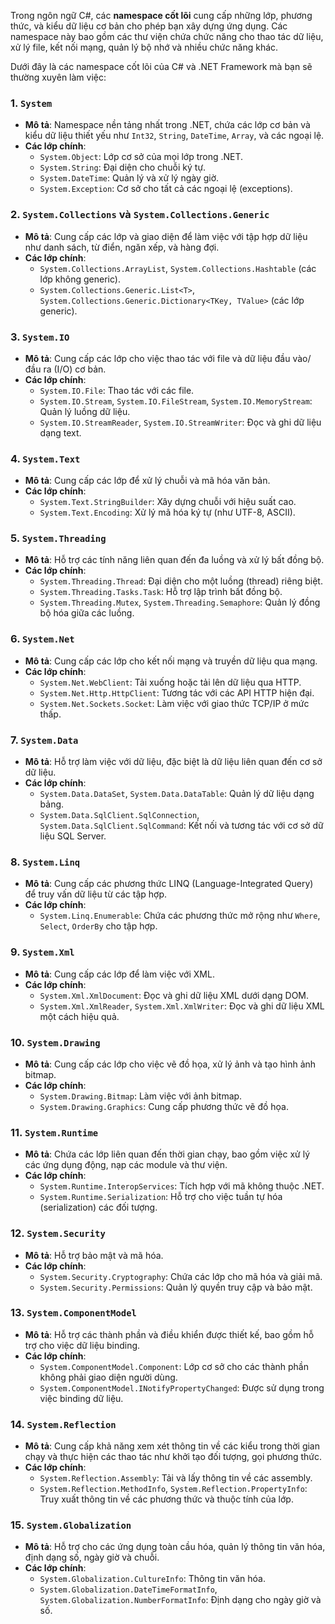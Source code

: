 Trong ngôn ngữ C#, các **namespace cốt lõi** cung cấp những lớp, phương thức, và kiểu dữ liệu cơ bản cho phép bạn xây
dựng ứng dụng. Các namespace này bao gồm các thư viện chứa chức năng cho thao tác dữ liệu, xử lý file, kết nối mạng,
quản lý bộ nhớ và nhiều chức năng khác.

Dưới đây là các namespace cốt lõi của C# và .NET Framework mà bạn sẽ thường xuyên làm việc:

### 1. `System`

- **Mô tả**: Namespace nền tảng nhất trong .NET, chứa các lớp cơ bản và kiểu dữ liệu thiết yếu như `Int32`, `String`,
  `DateTime`, `Array`, và các ngoại lệ.
- **Các lớp chính**:
    - `System.Object`: Lớp cơ sở của mọi lớp trong .NET.
    - `System.String`: Đại diện cho chuỗi ký tự.
    - `System.DateTime`: Quản lý và xử lý ngày giờ.
    - `System.Exception`: Cơ sở cho tất cả các ngoại lệ (exceptions).

### 2. `System.Collections` và `System.Collections.Generic`

- **Mô tả**: Cung cấp các lớp và giao diện để làm việc với tập hợp dữ liệu như danh sách, từ điển, ngăn xếp, và hàng
  đợi.
- **Các lớp chính**:
    - `System.Collections.ArrayList`, `System.Collections.Hashtable` (các lớp không generic).
    - `System.Collections.Generic.List<T>`, `System.Collections.Generic.Dictionary<TKey, TValue>` (các lớp generic).

### 3. `System.IO`

- **Mô tả**: Cung cấp các lớp cho việc thao tác với file và dữ liệu đầu vào/đầu ra (I/O) cơ bản.
- **Các lớp chính**:
    - `System.IO.File`: Thao tác với các file.
    - `System.IO.Stream`, `System.IO.FileStream`, `System.IO.MemoryStream`: Quản lý luồng dữ liệu.
    - `System.IO.StreamReader`, `System.IO.StreamWriter`: Đọc và ghi dữ liệu dạng text.

### 4. `System.Text`

- **Mô tả**: Cung cấp các lớp để xử lý chuỗi và mã hóa văn bản.
- **Các lớp chính**:
    - `System.Text.StringBuilder`: Xây dựng chuỗi với hiệu suất cao.
    - `System.Text.Encoding`: Xử lý mã hóa ký tự (như UTF-8, ASCII).

### 5. `System.Threading`

- **Mô tả**: Hỗ trợ các tính năng liên quan đến đa luồng và xử lý bất đồng bộ.
- **Các lớp chính**:
    - `System.Threading.Thread`: Đại diện cho một luồng (thread) riêng biệt.
    - `System.Threading.Tasks.Task`: Hỗ trợ lập trình bất đồng bộ.
    - `System.Threading.Mutex`, `System.Threading.Semaphore`: Quản lý đồng bộ hóa giữa các luồng.

### 6. `System.Net`

- **Mô tả**: Cung cấp các lớp cho kết nối mạng và truyền dữ liệu qua mạng.
- **Các lớp chính**:
    - `System.Net.WebClient`: Tải xuống hoặc tải lên dữ liệu qua HTTP.
    - `System.Net.Http.HttpClient`: Tương tác với các API HTTP hiện đại.
    - `System.Net.Sockets.Socket`: Làm việc với giao thức TCP/IP ở mức thấp.

### 7. `System.Data`

- **Mô tả**: Hỗ trợ làm việc với dữ liệu, đặc biệt là dữ liệu liên quan đến cơ sở dữ liệu.
- **Các lớp chính**:
    - `System.Data.DataSet`, `System.Data.DataTable`: Quản lý dữ liệu dạng bảng.
    - `System.Data.SqlClient.SqlConnection`, `System.Data.SqlClient.SqlCommand`: Kết nối và tương tác với cơ sở dữ liệu
      SQL Server.

### 8. `System.Linq`

- **Mô tả**: Cung cấp các phương thức LINQ (Language-Integrated Query) để truy vấn dữ liệu từ các tập hợp.
- **Các lớp chính**:
    - `System.Linq.Enumerable`: Chứa các phương thức mở rộng như `Where`, `Select`, `OrderBy` cho tập hợp.

### 9. `System.Xml`

- **Mô tả**: Cung cấp các lớp để làm việc với XML.
- **Các lớp chính**:
    - `System.Xml.XmlDocument`: Đọc và ghi dữ liệu XML dưới dạng DOM.
    - `System.Xml.XmlReader`, `System.Xml.XmlWriter`: Đọc và ghi dữ liệu XML một cách hiệu quả.

### 10. `System.Drawing`

- **Mô tả**: Cung cấp các lớp cho việc vẽ đồ họa, xử lý ảnh và tạo hình ảnh bitmap.
- **Các lớp chính**:
    - `System.Drawing.Bitmap`: Làm việc với ảnh bitmap.
    - `System.Drawing.Graphics`: Cung cấp phương thức vẽ đồ họa.

### 11. `System.Runtime`

- **Mô tả**: Chứa các lớp liên quan đến thời gian chạy, bao gồm việc xử lý các ứng dụng động, nạp các module và thư
  viện.
- **Các lớp chính**:
    - `System.Runtime.InteropServices`: Tích hợp với mã không thuộc .NET.
    - `System.Runtime.Serialization`: Hỗ trợ cho việc tuần tự hóa (serialization) các đối tượng.

### 12. `System.Security`

- **Mô tả**: Hỗ trợ bảo mật và mã hóa.
- **Các lớp chính**:
    - `System.Security.Cryptography`: Chứa các lớp cho mã hóa và giải mã.
    - `System.Security.Permissions`: Quản lý quyền truy cập và bảo mật.

### 13. `System.ComponentModel`

- **Mô tả**: Hỗ trợ các thành phần và điều khiển được thiết kế, bao gồm hỗ trợ cho việc dữ liệu binding.
- **Các lớp chính**:
    - `System.ComponentModel.Component`: Lớp cơ sở cho các thành phần không phải giao diện người dùng.
    - `System.ComponentModel.INotifyPropertyChanged`: Được sử dụng trong việc binding dữ liệu.

### 14. `System.Reflection`

- **Mô tả**: Cung cấp khả năng xem xét thông tin về các kiểu trong thời gian chạy và thực hiện các thao tác như khởi tạo
  đối tượng, gọi phương thức.
- **Các lớp chính**:
    - `System.Reflection.Assembly`: Tải và lấy thông tin về các assembly.
    - `System.Reflection.MethodInfo`, `System.Reflection.PropertyInfo`: Truy xuất thông tin về các phương thức và thuộc
      tính của lớp.

### 15. `System.Globalization`

- **Mô tả**: Hỗ trợ cho các ứng dụng toàn cầu hóa, quản lý thông tin văn hóa, định dạng số, ngày giờ và chuỗi.
- **Các lớp chính**:
    - `System.Globalization.CultureInfo`: Thông tin văn hóa.
    - `System.Globalization.DateTimeFormatInfo`, `System.Globalization.NumberFormatInfo`: Định dạng cho ngày giờ và số.
